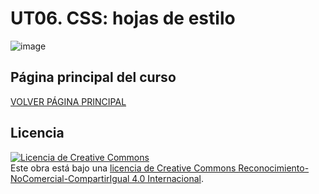 # UT06. CSS: hojas de estilo
![image](https://github.com/profeMelola/LM-07-2023-24/assets/91023374/9ca53248-49bc-4cf0-95d9-628de77744fd)

## Página principal del curso
[VOLVER PÁGINA PRINCIPAL](https://github.com/profeMelola/LM-00-2023-24)

## Licencia

<a rel="license" href="http://creativecommons.org/licenses/by-nc-sa/4.0/"><img alt="Licencia de Creative Commons" style="border-width:0" src="https://i.creativecommons.org/l/by-nc-sa/4.0/88x31.png" /></a><br />Este obra está bajo una <a rel="license" href="http://creativecommons.org/licenses/by-nc-sa/4.0/">licencia de Creative Commons Reconocimiento-NoComercial-CompartirIgual 4.0 Internacional</a>.

